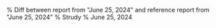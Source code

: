 % Diff between report from "June 25, 2024" and reference report from "June 25, 2024"
% Strudy
% June 25, 2024



